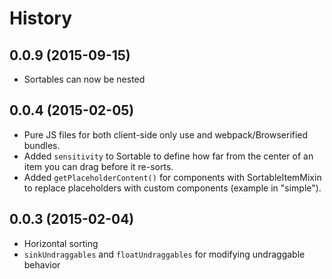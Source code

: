 History
============
0.0.9 (2015-09-15)
-----------------
- Sortables can now be nested

0.0.4 (2015-02-05)
-----------------
- Pure JS files for both client-side only use and webpack/Browserified bundles.
- Added `sensitivity` to Sortable to define how far from the center of an item you can drag before it re-sorts.
- Added `getPlaceholderContent()` for components with SortableItemMixin to replace placeholders with custom components (example in "simple").

0.0.3 (2015-02-04)
-----------------
- Horizontal sorting
- `sinkUndraggables` and `floatUndraggables` for modifying undraggable behavior
